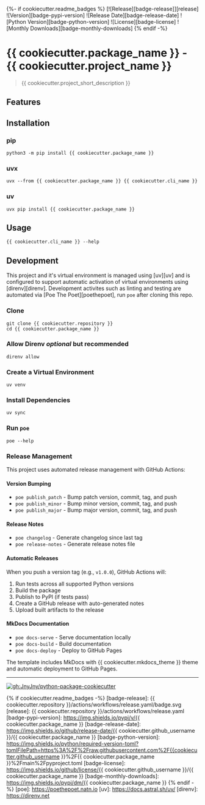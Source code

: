 {%- if cookiecutter.readme_badges %}
[![Release][badge-release]][release]
![Version][badge-pypi-version]
![Release Date][badge-release-date]
![Python Version][badge-python-version]
![License][badge-license]
![Monthly Downloads][badge-monthly-downloads]
{% endif -%}
# {{ cookiecutter.package_name }} - {{ cookiecutter.project_name }}

> {{ cookiecutter.project_short_description }}

<!-- project description -->

## Features

<!-- project features --> 

## Installation

### pip

```console
python3 -m pip install {{ cookiecutter.package_name }}
```

### uvx
```console
uvx --from {{ cookiecutter.package_name }} {{ cookiecutter.cli_name }}
```

### uv

```console
uvx pip install {{ cookiecutter.package_name }}
```

## Usage

```console
{{ cookiecutter.cli_name }} --help
```


## Development

This project and it's virtual environment is managed using [uv][uv] and
is configured to support automatic activation of virtual environments
using [direnv][direnv]. Development activites such as linting and testing
are automated via [Poe The Poet][poethepoet], run `poe` after cloning
this repo.

### Clone
```console
git clone {{ cookiecutter.repository }}
cd {{ cookiecutter.package_name }}
```
### Allow Direnv _optional_ but recommended
```console
direnv allow
```

### Create a Virtual Environment
```console
uv venv
```
### Install Dependencies
```console
uv sync
```
### Run `poe`
```console
poe --help
```

### Release Management

This project uses automated release management with GitHub Actions:

#### Version Bumping
- `poe publish_patch` - Bump patch version, commit, tag, and push
- `poe publish_minor` - Bump minor version, commit, tag, and push  
- `poe publish_major` - Bump major version, commit, tag, and push

#### Release Notes
- `poe changelog` - Generate changelog since last tag
- `poe release-notes` - Generate release notes file

#### Automatic Releases
When you push a version tag (e.g., `v1.0.0`), GitHub Actions will:
1. Run tests across all supported Python versions
2. Build the package
3. Publish to PyPI (if tests pass)
4. Create a GitHub release with auto-generated notes
5. Upload built artifacts to the release

#### MkDocs Documentation
- `poe docs-serve` - Serve documentation locally
- `poe docs-build` - Build documentation
- `poe docs-deploy` - Deploy to GitHub Pages

The template includes MkDocs with {{ cookiecutter.mkdocs_theme }} theme and automatic deployment to GitHub Pages.

<hr>

[![gh:JnyJny/python-package-cookiecutter][python-package-cookiecutter-badge]][python-package-cookiecutter]

<!-- End Links -->

[python-package-cookiecutter-badge]: https://img.shields.io/badge/Made_With_Cookiecutter-python--package--cookiecutter-green?style=for-the-badge
[python-package-cookiecutter]: https://github.com/JnyJny/python-package-cookiecutter
{% if cookiecutter.readme_badges -%}
[badge-release]: {{ cookiecutter.repository }}/actions/workflows/release.yaml/badge.svg
[release]: {{ cookiecutter.repository }}/actions/workflows/release.yaml
[badge-pypi-version]: https://img.shields.io/pypi/v/{{ cookiecutter.package_name }}
[badge-release-date]: https://img.shields.io/github/release-date/{{ cookiecutter.github_username }}/{{ cookiecutter.package_name }}
[badge-python-version]: https://img.shields.io/python/required-version-toml?tomlFilePath=https%3A%2F%2Fraw.githubusercontent.com%2F{{cookiecutter.github_username }}%2F{{ cookiecutter.package_name }}%2Fmain%2Fpyproject.toml
[badge-license]: https://img.shields.io/github/license/{{ cookiecutter.github_username }}/{{ cookiecutter.package_name }}
[badge-monthly-downloads]: https://img.shields.io/pypi/dm/{{ cookiecutter.package_name }}
{% endif -%}
[poe]: https://poethepoet.natn.io
[uv]: https://docs.astral.sh/uv/
[direnv]: https://direnv.net
